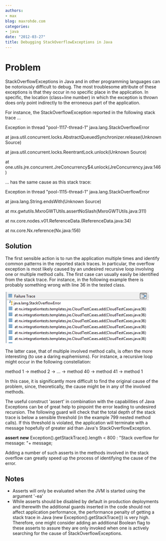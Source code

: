 ```yaml
---
authors:
- max
blog: maxrohde.com
categories:
- java
date: "2012-03-27"
title: Debugging StackOverflowExceptions in Java
---
```


# Problem

StackOverflowExceptions in Java and in other programming languages can be notoriously difficult to debug. The most troublesome attribute of these exceptions is that they occur in no specific place in the application. In specific, the location (class+line number) in which the exception is thrown does only point indirectly to the erroneous part of the application.

For instance, the StackOverflowException reported in the following stack trace …

Exception in thread "pool-1117-thread-1" java.lang.StackOverflowError

at java.util.concurrent.locks.AbstractQueuedSynchronizer.release(Unknown Source)

at java.util.concurrent.locks.ReentrantLock.unlock(Unknown Source)

at one.utils.jre.concurrent.JreConcurrency$4.unlock(JreConcurrency.java:146)

… has the same cause as this stack trace:

Exception in thread "pool-1115-thread-1" java.lang.StackOverflowError

at java.lang.String.endsWith(Unknown Source)

at mx.gwtutils.MxroGWTUtils.assertNoSlash(MxroGWTUtils.java:311)

at nx.core.nodes.v01.ReferenceData.<init>(ReferenceData.java:34)

at nx.core.Nx.reference(Nx.java:156)

## Solution

The first sensible action is to run the application multiple times and identify common patterns in the reported stack traces. In particular, the overflow exception is most likely caused by an undesired recursive loop involving one or multiple method calls. The first case can usually easily be identified from the stack trace. For instance, in the following example there is probably something wrong with line 36 in the tested class.

![](images/032712_0017_debuggingst1.png)

The latter case, that of multiple involved method calls, is often the more interesting (to use a daring euphemisms). For instance, a recursive loop might occur in the following constellation:

method 1 -> method 2 -> … -> method 40 -> method 41 -> method 1

In this case, it is significantly more difficult to find the original cause of the problem, since, theoretically, the cause might be in any of the involved methods.

The useful construct 'assert' in combination with the capabilities of Java Exceptions can be of great help to pinpoint the error leading to undesired recursion. The following guard will check that the total depth of the stack trace is below a sensible threshold (in the example 799 nested method calls). If this threshold is violated, the application will terminate with a message hopefully of greater aid than Java's StackOverflowException.

**assert** **new** Exception().getStackTrace().length < 800 : "Stack overflow for message: "\+ message;

Adding a number of such asserts in the methods involved in the stack overflow can greatly speed up the process of identifying the cause of the error.

## Notes

- Asserts will only be evaluated when the JVM is started using the argument '-ea'
- While asserts should be disabled by default in production deployments and therewith the additional guards inserted in the code should not affect application performance, the performance penalty of getting a stack trace in Java (new Exception().getStackTrace()) is very high. Therefore, one might consider adding an additional Boolean flag to these asserts to assure they are only invoked when one is actively searching for the cause of StackOverflowExceptions.